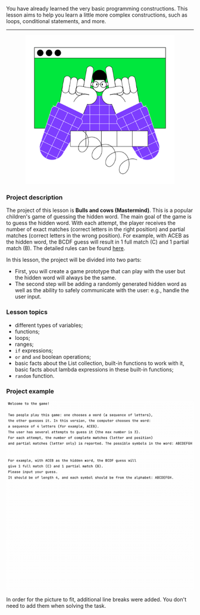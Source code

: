 You have already learned the very basic programming constructions. 
This lesson aims to help you learn a little more complex constructions, 
such as loops, conditional statements, and more.

----

<p align="center">
    <img src="../../utils/src/main/resources/images/part1/WarmUp/game.png" alt="Bulls and cows" width="400"/>
</p>

### Project description

The project of this lesson is **Bulls and cows (Mastermind)**.
This is a popular children's game of guessing the hidden word.
The main goal of the game is to guess the hidden word. 
With each attempt, the player receives the number of exact matches (correct letters in the right position) and partial matches (correct letters in the wrong position). 
For example, with ACEB as the hidden word, the BCDF guess will result in 1 full match (C) and 1 partial match (B).
The detailed rules can be found [here](https://en.wikipedia.org/wiki/Bulls_and_Cows).

In this lesson, the project will be divided into two parts:
- First, you will create a game prototype that can play with the user 
but the hidden word will always be the same.
- The second step will be adding a randomly generated hidden word 
as well as the ability to safely communicate with the user: e.g., handle the user input.

### Lesson topics

- different types of variables;
- functions;
- loops;
- ranges;
- `if` expressions;
- `or` and `and` boolean operations;
- basic facts about the List collection, built-in functions to work with it, 
basic facts about lambda expressions in these built-in functions;
- `random` function.

### Project example

![The game's example](../../utils/src/main/resources/images/part1/WarmUp/game.gif "The game's example")

In order for the picture to fit, additional line breaks were added.
You don't need to add them when solving the task.
